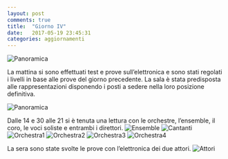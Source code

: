 ```yaml
---
layout: post
comments: true
title:  "Giorno IV"
date:   2017-05-19 23:45:31
categories: aggiornamenti
---
```



![Panoramica](/images/IVPANORAMICA.JPG)
​

La mattina si sono effettuati test e prove sull’elettronica e  sono stati regolati i livelli in base alle prove del giorno precedente. 
La sala è stata predisposta alle rappresentazioni disponendo i posti a sedere nella loro posizione definitiva.


![Panoramica](/images/IVDirettore.JPG)

Dalle 14 e 30 alle 21 si è tenuta una lettura con le orchestre, l’ensemble, il coro, le voci soliste e entrambi i direttori.
![Ensemble](/images/IVensemble.JPG)
![Cantanti](/images/Ivcantanti.JPG)
![Orchestra1](/images/IVORCHESTRA2.JPG)
![Orchestra2](/images/ivORCHESTRA1.JPG)
![Orchestra3](/images/IVORCHESTRA4.JPG)
![Orchestra4](/images/IVORCHESTRA3.JPG)


La sera  sono state svolte le prove con l’elettronica dei due attori.
![Attori](/images/VATTORI.JPG)
